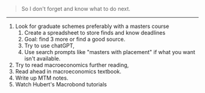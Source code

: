 >So I don't forget and know what to do next.
---
1. Look for graduate schemes preferably with a masters course
	1. Create a spreadsheet to store finds and know deadlines
	2. Goal: find 3 more or find a good source.
	3. Try to use chatGPT,
	4. Use search prompts like "masters with placement" if what you want isn't available.
2. Try to read macroeconomics further reading,
3. Read ahead in macroeconomics textbook.
4. Write up MTM notes.
5. Watch Hubert's Macrobond tutorials